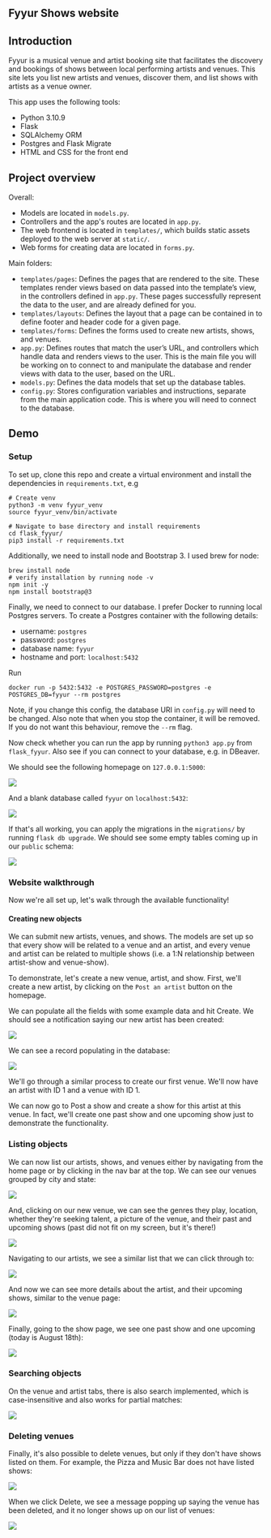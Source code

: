 Fyyur Shows website
-----

## Introduction

Fyyur is a musical venue and artist booking site that facilitates the discovery and bookings of shows between local performing artists and venues. This site lets you list new artists and venues, discover them, and list shows with artists as a venue owner.

This app uses the following tools: 

- Python 3.10.9
- Flask 
- SQLAlchemy ORM 
- Postgres and Flask Migrate 
- HTML and CSS for the front end

## Project overview

Overall:
* Models are located in `models.py`.
* Controllers and the app's routes are located in `app.py`.
* The web frontend is located in `templates/`, which builds static assets deployed to the web server at `static/`.
* Web forms for creating data are located in `forms.py`.

Main folders:

* `templates/pages`: Defines the pages that are rendered to the site. These templates render views based on data passed into the template’s view, in the controllers defined in `app.py`. These pages successfully represent the data to the user, and are already defined for you.
* `templates/layouts`: Defines the layout that a page can be contained in to define footer and header code for a given page.
* `templates/forms`: Defines the forms used to create new artists, shows, and venues.
* `app.py`: Defines routes that match the user’s URL, and controllers which handle data and renders views to the user. This is the main file you will be working on to connect to and manipulate the database and render views with data to the user, based on the URL.
* `models.py`: Defines the data models that set up the database tables.
* `config.py`: Stores configuration variables and instructions, separate from the main application code. This is where you will need to connect to the database.

## Demo
### Setup 

To set up, clone this repo and create a virtual environment and install the dependencies in `requirements.txt`, e.g 

```
# Create venv
python3 -m venv fyyur_venv
source fyyur_venv/bin/activate

# Navigate to base directory and install requirements
cd flask_fyyur/
pip3 install -r requirements.txt
```

Additionally, we need to install node and Bootstrap 3. I used brew for node:

```
brew install node
# verify installation by running node -v
npm init -y
npm install bootstrap@3
```

Finally, we need to connect to our database. I prefer Docker to running local Postgres servers. To create a Postgres container with the following details:

- username: `postgres`
- password: `postgres`
- database name: `fyyur`
- hostname and port: `localhost:5432`

Run

`docker run -p 5432:5432 -e POSTGRES_PASSWORD=postgres -e POSTGRES_DB=fyyur --rm postgres`

Note, if you change this config, the database URI in `config.py` will need to be changed. Also note that when you stop the container, it will be removed. If you do not want this behaviour, remove the `--rm` flag.

Now check whether you can run the app by running `python3 app.py` from `flask_fyyur`. Also see if you can connect to your database, e.g. in DBeaver. 

We should see the following homepage on `127.0.0.1:5000`:

![](readme_assets/fyyur_home.png)

And a blank database called `fyyur` on `localhost:5432`:

![](readme_assets/db_start.png)

If that's all working, you can apply the migrations in the `migrations/` by running  `flask db upgrade`. We should see some empty tables coming up in our `public` schema:

![](readme_assets/db_initial_migrate.png)

### Website walkthrough
Now we're all set up, let's walk through the available functionality!

#### Creating new objects
We can submit new artists, venues, and shows. The models are set up so that every show will be related to a venue and an artist, and every venue and artist can be related to multiple shows (i.e. a 1:N relationship between artist-show and venue-show). 

To demonstrate, let's create a new venue, artist, and show. First, we'll create a new artist, by clicking on the `Post an artist` button on the homepage.

We can populate all the fields with some example data and hit Create. We should see a notification saying our new artist has been created:

![](readme_assets/artist_created.png)

We can see a record populating in the database:

![](readme_assets/db_artist_created.png)

We'll go through a similar process to create our first venue. We'll now have an artist with ID 1 and a venue with ID 1. 

We can now go to Post a show and create a show for this artist at this venue. In fact, we'll create one past show and one upcoming show just to demonstrate the functionality.

### Listing objects
We can now list our artists, shows, and venues either by navigating from the home page or by clicking in the nav bar at the top. We can see our venues grouped by city and state:

![](readme_assets/venue_list.png)

And, clicking on our new venue, we can see the genres they play, location, whether they're seeking talent, a picture of the venue, and their past and upcoming shows (past did not fit on my screen, but it's there!)

![](readme_assets/venue_detail.png)

Navigating to our artists, we see a similar list that we can click through to:

![](readme_assets/artist_list.png)

And now we can see more details about the artist, and their upcoming shows, similar to the venue page:

![](readme_assets/artist_detail.png)

Finally, going to the show page, we see one past show and one upcoming (today is August 18th):

![](readme_assets/show_list.png)

### Searching objects
On the venue and artist tabs, there is also search implemented, which is case-insensitive and also works for partial matches:

![](readme_assets/search.png)

### Deleting venues
Finally, it's also possible to delete venues, but only if they don't have shows listed on them. For example, the Pizza and Music Bar does not have listed shows:

![](readme_assets/venue_detail_2.png)

When we click Delete, we see a message popping up saying the venue has been deleted, and it no longer shows up on our list of venues:

![](readme_assets/venue_delete.png)
